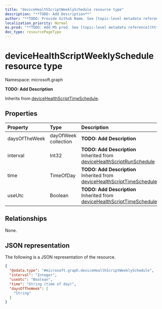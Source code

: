 ```yaml
---
title: "deviceHealthScriptWeeklySchedule resource type"
description: "**TODO: Add Description**"
author: "**TODO: Provide Github Name. See [topic-level metadata reference](https://msgo.azurewebsites.net/add/document/guidelines/metadata.html#topic-level-metadata)**"
localization_priority: Normal
ms.prod: "**TODO: Add MS prod. See [topic-level metadata reference](https://msgo.azurewebsites.net/add/document/guidelines/metadata.html#topic-level-metadata)**"
doc_type: resourcePageType
---
```


# deviceHealthScriptWeeklySchedule resource type

Namespace: microsoft.graph

**TODO: Add Description**


Inherits from [deviceHealthScriptTimeSchedule](../resources/devicehealthscripttimeschedule.md).

## Properties
|Property|Type|Description|
|:---|:---|:---|
|daysOfTheWeek|dayOfWeek collection|**TODO: Add Description**|
|interval|Int32|**TODO: Add Description** Inherited from [deviceHealthScriptRunSchedule](../resources/intune-devicehealthscriptrunschedule.md)|
|time|TimeOfDay|**TODO: Add Description** Inherited from [deviceHealthScriptTimeSchedule](../resources/intune-devicehealthscripttimeschedule.md)|
|useUtc|Boolean|**TODO: Add Description** Inherited from [deviceHealthScriptTimeSchedule](../resources/intune-devicehealthscripttimeschedule.md)|

## Relationships
None.

## JSON representation
The following is a JSON representation of the resource.
<!-- {
  "blockType": "resource",
  "@odata.type": "microsoft.graph.deviceHealthScriptWeeklySchedule"
}
-->
``` json
{
  "@odata.type": "#microsoft.graph.deviceHealthScriptWeeklySchedule",
  "interval": "Integer",
  "useUtc": "Boolean",
  "time": "String (time of day)",
  "daysOfTheWeek": [
    "String"
  ]
}
```

